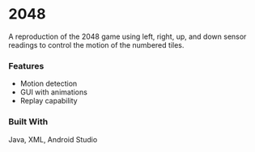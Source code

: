 # 2048
A reproduction of the 2048 game using left, right, up, and down sensor readings to control the motion of the numbered tiles.

### Features
* Motion detection
* GUI with animations
* Replay capability

### Built With
Java, XML, Android Studio
